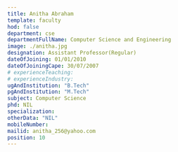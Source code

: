 ```yaml
---
title: Anitha Abraham
template: faculty
hod: false
department: cse
departmentFullName: Computer Science and Engineering
image: ./anitha.jpg
designation: Assistant Professor(Regular)
dateOfJoining: 01/01/2010
dateOfJoiningCape: 30/07/2007
# experienceTeaching:
# experienceIndustry:
ugAndInstitution: "B.Tech"
pgAndInstitution: "M.Tech"
subject: Computer Science
phd: NIL
specialization:
otherData: "NIL"
mobileNumber:
mailid: anitha_256@yahoo.com
position: 10
---
```

